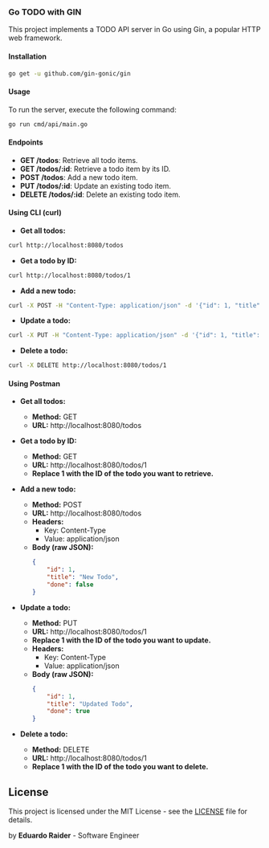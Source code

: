 ### Go TODO with GIN

This project implements a TODO API server in Go using Gin, a popular HTTP web framework.

#### Installation

```bash
go get -u github.com/gin-gonic/gin
```

#### Usage

To run the server, execute the following command:

```bash
go run cmd/api/main.go
```

#### Endpoints

- **GET /todos**: Retrieve all todo items.
- **GET /todos/:id**: Retrieve a todo item by its ID.
- **POST /todos**: Add a new todo item.
- **PUT /todos/:id**: Update an existing todo item.
- **DELETE /todos/:id**: Delete an existing todo item.

#### Using CLI (curl)

- **Get all todos:**
```bash
curl http://localhost:8080/todos
```

- **Get a todo by ID:**
```bash
curl http://localhost:8080/todos/1
```

- **Add a new todo:**
```bash
curl -X POST -H "Content-Type: application/json" -d '{"id": 1, "title": "New Todo", "done": false}' http://localhost:8080/todos
```

- **Update a todo:**
```bash
curl -X PUT -H "Content-Type: application/json" -d '{"id": 1, "title": "Updated Todo", "done": true}' http://localhost:8080/todos/1
```

- **Delete a todo:**
```bash
curl -X DELETE http://localhost:8080/todos/1
```

#### Using Postman

- **Get all todos:**
    - **Method:** GET
    - **URL:** http://localhost:8080/todos

- **Get a todo by ID:**
    - **Method:** GET
    - **URL:** http://localhost:8080/todos/1
    - **Replace 1 with the ID of the todo you want to retrieve.**

- **Add a new todo:**
    - **Method:** POST
    - **URL:** http://localhost:8080/todos
    - **Headers:**
        - Key: Content-Type
        - Value: application/json
    - **Body (raw JSON):**
      ```json
      {
          "id": 1,
          "title": "New Todo",
          "done": false
      }
      ```

- **Update a todo:**
    - **Method:** PUT
    - **URL:** http://localhost:8080/todos/1
    - **Replace 1 with the ID of the todo you want to update.**
    - **Headers:**
        - Key: Content-Type
        - Value: application/json
    - **Body (raw JSON):**
      ```json
      {
          "id": 1,
          "title": "Updated Todo",
          "done": true
      }
      ```

- **Delete a todo:**
    - **Method:** DELETE
    - **URL:** http://localhost:8080/todos/1
    - **Replace 1 with the ID of the todo you want to delete.**


## License

This project is licensed under the MIT License - see the [LICENSE](LICENSE) file for details.

by **Eduardo Raider** - Software Engineer
